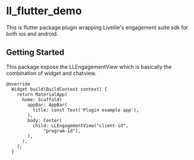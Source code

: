 # ll_flutter_demo

This is flutter package plugin wrapping Livelile's engagement suite sdk for both ios and android. 

## Getting Started

This package expose the LLEngagementView which is basically the combination of widget and chatview. 

```
@override
  Widget build(BuildContext context) {
    return MaterialApp(
      home: Scaffold(
        appBar: AppBar(
          title: const Text('Plugin example app'),
        ),
        body: Center(
          child: LLEngagementView("client-id",
              "program-id"),
        ),
      ),
    );
  }
  ```

